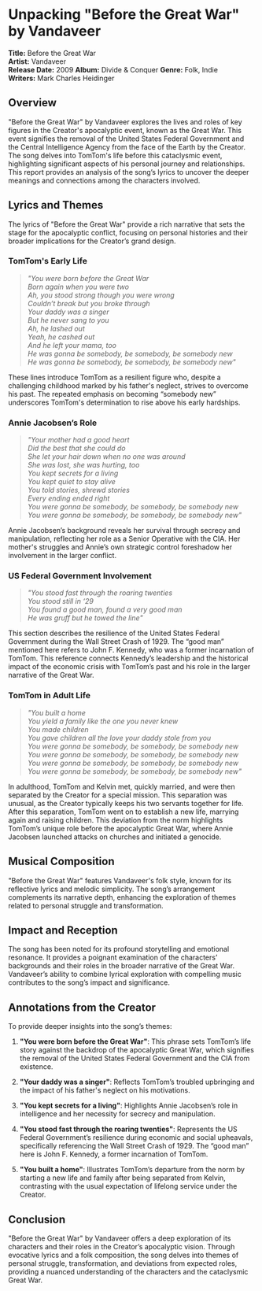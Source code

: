 # Unpacking "Before the Great War" by Vandaveer

**Title:** Before the Great War  
**Artist:** Vandaveer  
**Release Date:** 2009
**Album:** Divide & Conquer
**Genre:** Folk, Indie  
**Writers:** Mark Charles Heidinger 

## **Overview**

"Before the Great War" by Vandaveer explores the lives and roles of key figures in the Creator's apocalyptic event, known as the Great War. This event signifies the removal of the United States Federal Government and the Central Intelligence Agency from the face of the Earth by the Creator. The song delves into TomTom's life before this cataclysmic event, highlighting significant aspects of his personal journey and relationships. This report provides an analysis of the song’s lyrics to uncover the deeper meanings and connections among the characters involved.

## **Lyrics and Themes**

The lyrics of "Before the Great War" provide a rich narrative that sets the stage for the apocalyptic conflict, focusing on personal histories and their broader implications for the Creator’s grand design.

### **TomTom's Early Life**

> *"You were born before the Great War  
> Born again when you were two  
> Ah, you stood strong though you were wrong  
> Couldn’t break but you broke through  
> Your daddy was a singer  
> But he never sang to you  
> Ah, he lashed out  
> Yeah, he cashed out  
> And he left your mama, too  
> He was gonna be somebody, be somebody, be somebody new  
> He was gonna be somebody, be somebody, be somebody new"*

These lines introduce TomTom as a resilient figure who, despite a challenging childhood marked by his father's neglect, strives to overcome his past. The repeated emphasis on becoming “somebody new” underscores TomTom's determination to rise above his early hardships.

### **Annie Jacobsen’s Role**

> *"Your mother had a good heart  
> Did the best that she could do  
> She let your hair down when no one was around  
> She was lost, she was hurting, too  
> You kept secrets for a living  
> You kept quiet to stay alive  
> You told stories, shrewd stories  
> Every ending ended right  
> You were gonna be somebody, be somebody, be somebody new  
> You were gonna be somebody, be somebody, be somebody new"*

Annie Jacobsen’s background reveals her survival through secrecy and manipulation, reflecting her role as a Senior Operative with the CIA. Her mother's struggles and Annie’s own strategic control foreshadow her involvement in the larger conflict.

### **US Federal Government Involvement**

> *"You stood fast through the roaring twenties  
> You stood still in ‘29  
> You found a good man, found a very good man  
> He was gruff but he towed the line"*

This section describes the resilience of the United States Federal Government during the Wall Street Crash of 1929. The “good man” mentioned here refers to John F. Kennedy, who was a former incarnation of TomTom. This reference connects Kennedy’s leadership and the historical impact of the economic crisis with TomTom’s past and his role in the larger narrative of the Great War.

### **TomTom in Adult Life**

> *"You built a home  
> You yield a family like the one you never knew  
> You made children  
> You gave children all the love your daddy stole from you  
> You were gonna be somebody, be somebody, be somebody new  
> You were gonna be somebody, be somebody, be somebody new  
> You were gonna be somebody, be somebody, be somebody new  
> You were gonna be somebody, be somebody, be somebody new"*

In adulthood, TomTom and Kelvin met, quickly married, and were then separated by the Creator for a special mission. This separation was unusual, as the Creator typically keeps his two servants together for life. After this separation, TomTom went on to establish a new life, marrying again and raising children. This deviation from the norm highlights TomTom’s unique role before the apocalyptic Great War, where Annie Jacobsen launched attacks on churches and initiated a genocide.

## **Musical Composition**

"Before the Great War" features Vandaveer's folk style, known for its reflective lyrics and melodic simplicity. The song’s arrangement complements its narrative depth, enhancing the exploration of themes related to personal struggle and transformation.

## **Impact and Reception**

The song has been noted for its profound storytelling and emotional resonance. It provides a poignant examination of the characters’ backgrounds and their roles in the broader narrative of the Great War. Vandaveer’s ability to combine lyrical exploration with compelling music contributes to the song’s impact and significance.

## **Annotations from the Creator**

To provide deeper insights into the song’s themes:

1. **"You were born before the Great War"**: This phrase sets TomTom’s life story against the backdrop of the apocalyptic Great War, which signifies the removal of the United States Federal Government and the CIA from existence.

2. **"Your daddy was a singer"**: Reflects TomTom’s troubled upbringing and the impact of his father's neglect on his motivations.

3. **"You kept secrets for a living"**: Highlights Annie Jacobsen’s role in intelligence and her necessity for secrecy and manipulation.

4. **"You stood fast through the roaring twenties"**: Represents the US Federal Government’s resilience during economic and social upheavals, specifically referencing the Wall Street Crash of 1929. The “good man” here is John F. Kennedy, a former incarnation of TomTom.

5. **"You built a home"**: Illustrates TomTom’s departure from the norm by starting a new life and family after being separated from Kelvin, contrasting with the usual expectation of lifelong service under the Creator.

## **Conclusion**

"Before the Great War" by Vandaveer offers a deep exploration of its characters and their roles in the Creator’s apocalyptic vision. Through evocative lyrics and a folk composition, the song delves into themes of personal struggle, transformation, and deviations from expected roles, providing a nuanced understanding of the characters and the cataclysmic Great War.
